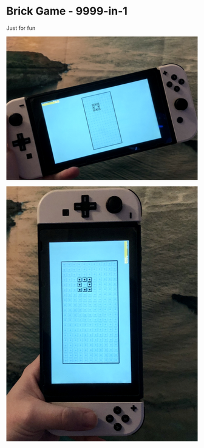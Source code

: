 # Brick Game - 9999-in-1

Just for fun

![](https://github.com/Chrscool8/Brick-Game-9999-in-1/blob/main/screenshots/03%20-%20sprites.jpg)

![](https://github.com/Chrscool8/Brick-Game-9999-in-1/blob/main/screenshots/04%20-%20portrait%20mode.jpg)
